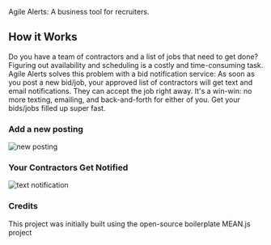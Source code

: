 

Agile Alerts: A business tool for recruiters. 

## How it Works
Do you have a team of contractors and a list of jobs that need to get done?
Figuring out availability and scheduling is a costly and time-consuming task. 
Agile Alerts solves this problem with a bid notification service:
As soon as you post a new bid/job, your approved list of contractors will get text and email notifications. They can accept the job right away. 
It's a win-win: no more texting, emailing, and back-and-forth for either of you. Get your bids/jobs filled up super fast. 

### Add a new posting
![new posting](https://i.imgur.com/oWRJcux.png)

### Your Contractors Get Notified
![text notification](https://i.imgur.com/i7Avivw.jpgs)

### Credits
This project was initially built using the open-source boilerplate MEAN.js project
